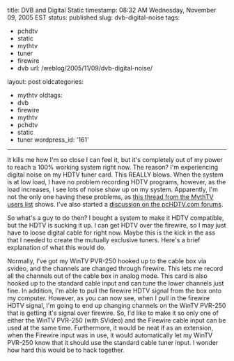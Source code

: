 title: DVB and Digital Static
timestamp: 08:32 AM Wednesday, November 09, 2005 EST
status: published
slug: dvb-digital-noise
tags:
- pchdtv
- static
- mythtv
- tuner
- firewire
- dvb
url: /weblog/2005/11/09/dvb-digital-noise/

layout: post
oldcategories:
- mythtv
oldtags:
- dvb
- firewire
- mythtv
- pchdtv
- static
- tuner
wordpress_id: '161'

---

It kills me how I'm so close I can feel it, but it's completely out of my power to reach a 100% working system right now.  The reason?  I'm experiencing digital noise on my HDTV tuner card.  This REALLY blows. When the system is at low load, I have no problem recording HDTV programs, however, as the load increases, I see lots of noise show up on my system. Apparently, I'm not the only one having these problems, as [this thread from the MythTV users list](http://www.gossamer-threads.com/lists/mythtv/users/159591) shows.  I've also started a [discussion on the pcHDTV.com forums](http://pchdtv.com/forum/viewtopic.php?t=1077).

So what's a guy to do then?  I bought a system to make it HDTV compatible, but the HDTV is sucking it up.  I can get HDTV over the firewire, so I may just have to loose digital cable for right now.  Maybe this is the kick in the ass that I needed to create the mutually exclusive tuners.  Here's a brief explanation of what this would do.

Normally, I've got my WinTV PVR-250 hooked up to the cable box via svideo, and the channels are changed through firewire.  This lets me record all the channels out of the cable box in analog mode.  This card is also hooked up to the standard cable input and can tune the lower channels just fine.  In addition, I'm able to pull the firewire HDTV signal from the box onto my computer.  However, as you can now see, when I pull in the firewire HDTV signal, I'm going to end up changing channels on the WinTV PVR-250 that is getting it's signal over firewire.  So, I'd like to make it so only one of either the WinTV PVR-250 (with SVideo) and the Firewire cable input can be used at the same time.  Furthermore, it would be neat if as an extension, when the Firewire input was in use, it would automatically let my WinTV PVR-250 know that it should use the standard cable tuner input.  I wonder how hard this would be to hack together.
